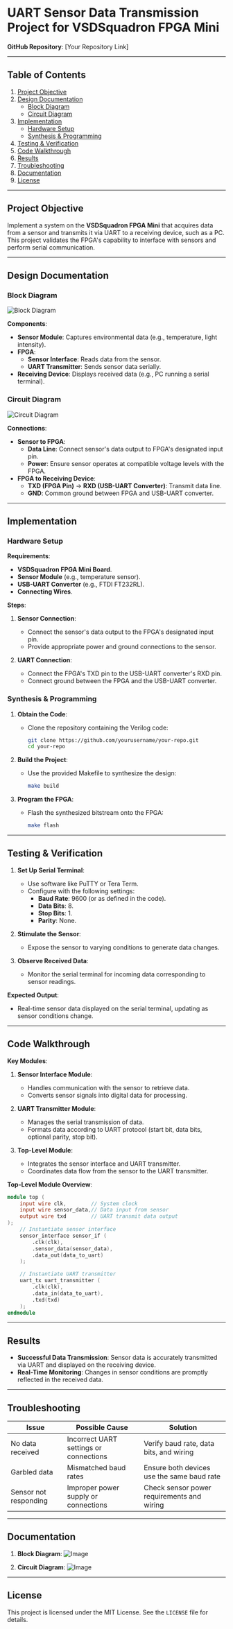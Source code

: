 
# UART Sensor Data Transmission Project for VSDSquadron FPGA Mini

**GitHub Repository**: [Your Repository Link]

---

## Table of Contents

1. [Project Objective](#project-objective)
2. [Design Documentation](#design-documentation)
   - [Block Diagram](#block-diagram)
   - [Circuit Diagram](#circuit-diagram)
3. [Implementation](#implementation)
   - [Hardware Setup](#hardware-setup)
   - [Synthesis & Programming](#synthesis--programming)
4. [Testing & Verification](#testing--verification)
5. [Code Walkthrough](#code-walkthrough)
6. [Results](#results)
7. [Troubleshooting](#troubleshooting)
8. [Documentation](#documentation)
9. [License](#license)

---

## Project Objective

Implement a system on the **VSDSquadron FPGA Mini** that acquires data from a sensor and transmits it via UART to a receiving device, such as a PC. This project validates the FPGA's capability to interface with sensors and perform serial communication.

---

## Design Documentation

### Block Diagram

![Block Diagram](docs/block_diagram.png)

**Components**:

- **Sensor Module**: Captures environmental data (e.g., temperature, light intensity).
- **FPGA**:
  - **Sensor Interface**: Reads data from the sensor.
  - **UART Transmitter**: Sends sensor data serially.
- **Receiving Device**: Displays received data (e.g., PC running a serial terminal).

### Circuit Diagram

![Circuit Diagram](docs/circuit_diagram.png)

**Connections**:

- **Sensor to FPGA**:
  - **Data Line**: Connect sensor's data output to FPGA's designated input pin.
  - **Power**: Ensure sensor operates at compatible voltage levels with the FPGA.
- **FPGA to Receiving Device**:
  - **TXD (FPGA Pin)** → **RXD (USB-UART Converter)**: Transmit data line.
  - **GND**: Common ground between FPGA and USB-UART converter.

---

## Implementation

### Hardware Setup

**Requirements**:

- **VSDSquadron FPGA Mini Board**.
- **Sensor Module** (e.g., temperature sensor).
- **USB-UART Converter** (e.g., FTDI FT232RL).
- **Connecting Wires**.

**Steps**:

1. **Sensor Connection**:
   - Connect the sensor's data output to the FPGA's designated input pin.
   - Provide appropriate power and ground connections to the sensor.

2. **UART Connection**:
   - Connect the FPGA's TXD pin to the USB-UART converter's RXD pin.
   - Connect ground between the FPGA and the USB-UART converter.

### Synthesis & Programming

1. **Obtain the Code**:
   - Clone the repository containing the Verilog code:
     ```bash
     git clone https://github.com/yourusername/your-repo.git
     cd your-repo
     ```

2. **Build the Project**:
   - Use the provided Makefile to synthesize the design:
     ```bash
     make build
     ```

3. **Program the FPGA**:
   - Flash the synthesized bitstream onto the FPGA:
     ```bash
     make flash
     ```

---

## Testing & Verification

1. **Set Up Serial Terminal**:
   - Use software like PuTTY or Tera Term.
   - Configure with the following settings:
     - **Baud Rate**: 9600 (or as defined in the code).
     - **Data Bits**: 8.
     - **Stop Bits**: 1.
     - **Parity**: None.

2. **Stimulate the Sensor**:
   - Expose the sensor to varying conditions to generate data changes.

3. **Observe Received Data**:
   - Monitor the serial terminal for incoming data corresponding to sensor readings.

**Expected Output**:

- Real-time sensor data displayed on the serial terminal, updating as sensor conditions change.

---

## Code Walkthrough

**Key Modules**:

1. **Sensor Interface Module**:
   - Handles communication with the sensor to retrieve data.
   - Converts sensor signals into digital data for processing.

2. **UART Transmitter Module**:
   - Manages the serial transmission of data.
   - Formats data according to UART protocol (start bit, data bits, optional parity, stop bit).

3. **Top-Level Module**:
   - Integrates the sensor interface and UART transmitter.
   - Coordinates data flow from the sensor to the UART transmitter.

**Top-Level Module Overview**:

```verilog
module top (
    input wire clk,        // System clock
    input wire sensor_data,// Data input from sensor
    output wire txd        // UART transmit data output
);
    // Instantiate sensor interface
    sensor_interface sensor_if (
        .clk(clk),
        .sensor_data(sensor_data),
        .data_out(data_to_uart)
    );

    // Instantiate UART transmitter
    uart_tx uart_transmitter (
        .clk(clk),
        .data_in(data_to_uart),
        .txd(txd)
    );
endmodule
```

---

## Results

- **Successful Data Transmission**: Sensor data is accurately transmitted via UART and displayed on the receiving device.
- **Real-Time Monitoring**: Changes in sensor conditions are promptly reflected in the received data.

---

## Troubleshooting

| Issue               | Possible Cause                               | Solution                                      |
|---------------------|----------------------------------------------|-----------------------------------------------|
| No data received    | Incorrect UART settings or connections       | Verify baud rate, data bits, and wiring       |
| Garbled data        | Mismatched baud rates                        | Ensure both devices use the same baud rate    |
| Sensor not responding| Improper power supply or connections        | Check sensor power requirements and wiring    |

---

## Documentation

1. **Block Diagram**:
   ![Image](https://github.com/user-attachments/assets/b9fa5889-24d6-4e2f-a0ff-0b0780a70e84)

2. **Circuit Diagram**:
   ![Image](https://github.com/user-attachments/assets/070dcc98-1231-4877-86a7-2d2468dd8b57)


---

## License

This project is licensed under the MIT License. See the `LICENSE` file for details.
